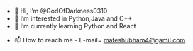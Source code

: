 - 👋 Hi, I’m @GodOfDarkness0310
- 👀 I’m interested in Python,Java and C++
- 🌱 I’m currently learning Python and React
<!--- 
💞️ I’m looking to collaborate on ... 
--->
- 📫 How to reach me - E-mail= mateshubham4@gamil.com

<!---
GodOfDarkness0310/GodOfDarkness0310 is a ✨ special ✨ repository because its `README.md` (this file) appears on your GitHub profile.
You can click the Preview link to take a look at your changes.
--->
